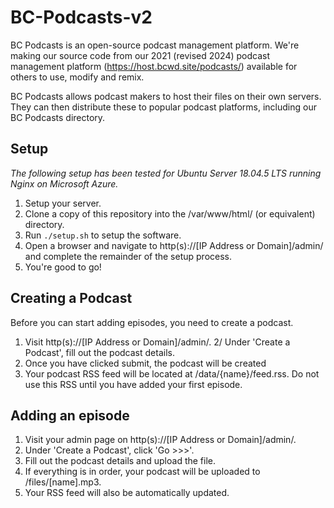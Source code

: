 # BC-Podcasts-v2
BC Podcasts is an open-source podcast management platform.
We're making our source code from our 2021 (revised 2024) podcast management platform (https://host.bcwd.site/podcasts/) available for others to use, modify and remix.

BC Podcasts allows podcast makers to host their files on their own servers. They can then distribute these to popular podcast platforms, including our BC Podcasts directory.

## Setup
*The following setup has been tested for Ubuntu Server 18.04.5 LTS running Nginx on Microsoft Azure.*

1. Setup your server.
2. Clone a copy of this repository into the /var/www/html/ (or equivalent) directory.
3. Run `./setup.sh` to setup the software.
4. Open a browser and navigate to http(s)://[IP Address or Domain]/admin/ and complete the remainder of the setup process.
5. You're good to go!

## Creating a Podcast
Before you can start adding episodes, you need to create a podcast.

1. Visit http(s)://[IP Address or Domain]/admin/.
2/ Under 'Create a Podcast', fill out the podcast details.
3. Once you have clicked submit, the podcast will be created
4. Your podcast RSS feed will be located at /data/{name}/feed.rss. Do not use this RSS until you have added your first episode.

## Adding an episode
1. Visit your admin page on http(s)://[IP Address or Domain]/admin/.
2. Under 'Create a Podcast', click 'Go >>>'.
3. Fill out the podcast details and upload the file.
4. If everything is in order, your podcast will be uploaded to /files/[name].mp3.
5. Your RSS feed will also be automatically updated.
